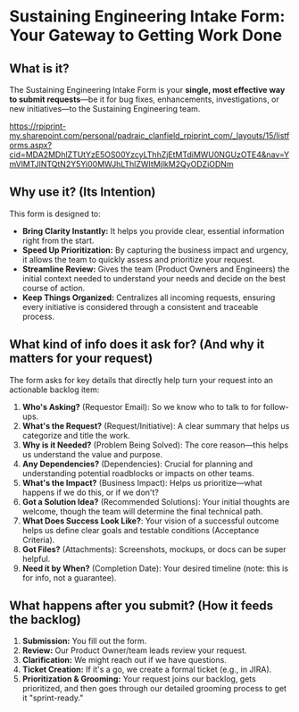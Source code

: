 # Sustaining Engineering Intake Form: Your Gateway to Getting Work Done

## What is it?

The Sustaining Engineering Intake Form is your **single, most effective way to submit requests**—be it for bug fixes, enhancements, investigations, or new initiatives—to the Sustaining Engineering team.

https://rpiprint-my.sharepoint.com/personal/padraic_clanfield_rpiprint_com/_layouts/15/listforms.aspx?cid=MDA2MDhlZTUtYzE5OS00YzcyLThhZjEtMTdiMWU0NGUzOTE4&nav=YmVlMTJlNTQtN2Y5Yi00MWJhLThlZWItMjlkM2QyODZiODNm

## Why use it? (Its Intention)

This form is designed to:

* **Bring Clarity Instantly:** It helps you provide clear, essential information right from the start.
* **Speed Up Prioritization:** By capturing the business impact and urgency, it allows the team to quickly assess and prioritize your request.
* **Streamline Review:** Gives the team (Product Owners and Engineers) the initial context needed to understand your needs and decide on the best course of action.
* **Keep Things Organized:** Centralizes all incoming requests, ensuring every initiative is considered through a consistent and traceable process.

## What kind of info does it ask for? (And why it matters for your request)

The form asks for key details that directly help turn your request into an actionable backlog item:

1. **Who's Asking?** (Requestor Email): So we know who to talk to for follow-ups.
2. **What's the Request?** (Request/Initiative): A clear summary that helps us categorize and title the work.
3. **Why is it Needed?** (Problem Being Solved): The core reason—this helps us understand the value and purpose.
4. **Any Dependencies?** (Dependencies): Crucial for planning and understanding potential roadblocks or impacts on other teams.
5. **What's the Impact?** (Business Impact): Helps us prioritize—what happens if we do this, or if we don't?
6. **Got a Solution Idea?** (Recommended Solutions): Your initial thoughts are welcome, though the team will determine the final technical path.
7. **What Does Success Look Like?**: Your vision of a successful outcome helps us define clear goals and testable conditions (Acceptance Criteria).
8. **Got Files?** (Attachments): Screenshots, mockups, or docs can be super helpful.
9. **Need it by When?** (Completion Date): Your desired timeline (note: this is for info, not a guarantee).

## What happens after you submit? (How it feeds the backlog)

1. **Submission:** You fill out the form.
2. **Review:** Our Product Owner/team leads review your request.
3. **Clarification:** We might reach out if we have questions.
4. **Ticket Creation:** If it's a go, we create a formal ticket (e.g., in JIRA).
5. **Prioritization & Grooming:** Your request joins our backlog, gets prioritized, and then goes through our detailed grooming process to get it "sprint-ready."
